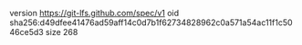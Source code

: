 version https://git-lfs.github.com/spec/v1
oid sha256:d49dfee41476ad59aff14c0d7b1f62734828962c0a571a54ac11f1c5046ce5d3
size 268
